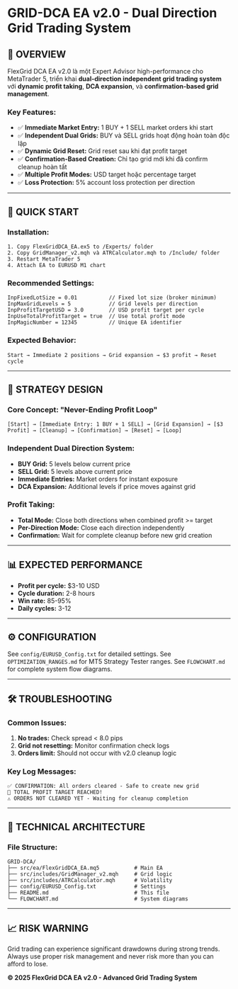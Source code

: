 # GRID-DCA EA v2.0 - Dual Direction Grid Trading System

## 🎯 **OVERVIEW**

FlexGrid DCA EA v2.0 là một Expert Advisor high-performance cho MetaTrader 5, triển khai **dual-direction independent grid trading system** với **dynamic profit taking**, **DCA expansion**, và **confirmation-based grid management**.

### **Key Features:**
- ✅ **Immediate Market Entry:** 1 BUY + 1 SELL market orders khi start
- ✅ **Independent Dual Grids:** BUY và SELL grids hoạt động hoàn toàn độc lập
- ✅ **Dynamic Grid Reset:** Grid reset sau khi đạt profit target
- ✅ **Confirmation-Based Creation:** Chỉ tạo grid mới khi đã confirm cleanup hoàn tất
- ✅ **Multiple Profit Modes:** USD target hoặc percentage target
- ✅ **Loss Protection:** 5% account loss protection per direction

---

## 🚀 **QUICK START**

### **Installation:**
```
1. Copy FlexGridDCA_EA.ex5 to /Experts/ folder
2. Copy GridManager_v2.mqh và ATRCalculator.mqh to /Include/ folder  
3. Restart MetaTrader 5
4. Attach EA to EURUSD M1 chart
```

### **Recommended Settings:**
```
InpFixedLotSize = 0.01          // Fixed lot size (broker minimum)
InpMaxGridLevels = 5            // Grid levels per direction
InpProfitTargetUSD = 3.0        // USD profit target per cycle
InpUseTotalProfitTarget = true  // Use total profit mode
InpMagicNumber = 12345          // Unique EA identifier
```

### **Expected Behavior:**
```
Start → Immediate 2 positions → Grid expansion → $3 profit → Reset cycle
```

---

## 🎯 **STRATEGY DESIGN**

### **Core Concept: "Never-Ending Profit Loop"**
```
[Start] → [Immediate Entry: 1 BUY + 1 SELL] → [Grid Expansion] → [$3 Profit] → [Cleanup] → [Confirmation] → [Reset] → [Loop]
```

### **Independent Dual Direction System:**
- **BUY Grid:** 5 levels below current price
- **SELL Grid:** 5 levels above current price  
- **Immediate Entries:** Market orders for instant exposure
- **DCA Expansion:** Additional levels if price moves against grid

### **Profit Taking:**
- **Total Mode:** Close both directions when combined profit >= target
- **Per-Direction Mode:** Close each direction independently
- **Confirmation:** Wait for complete cleanup before new grid creation

---

## 📊 **EXPECTED PERFORMANCE**
- **Profit per cycle:** $3-10 USD
- **Cycle duration:** 2-8 hours
- **Win rate:** 85-95%
- **Daily cycles:** 3-12

---

## ⚙️ **CONFIGURATION**

See `config/EURUSD_Config.txt` for detailed settings.
See `OPTIMIZATION_RANGES.md` for MT5 Strategy Tester ranges.
See `FLOWCHART.md` for complete system flow diagrams.

---

## 🛠️ **TROUBLESHOOTING**

### **Common Issues:**
1. **No trades:** Check spread < 8.0 pips
2. **Grid not resetting:** Monitor confirmation check logs
3. **Orders limit:** Should not occur with v2.0 cleanup logic

### **Key Log Messages:**
```
✅ CONFIRMATION: All orders cleared - Safe to create new grid
🎯 TOTAL PROFIT TARGET REACHED!
⚠️ ORDERS NOT CLEARED YET - Waiting for cleanup completion
```

---

## 🔧 **TECHNICAL ARCHITECTURE**

### **File Structure:**
```
GRID-DCA/
├── src/ea/FlexGridDCA_EA.mq5           # Main EA
├── src/includes/GridManager_v2.mqh     # Grid logic
├── src/includes/ATRCalculator.mqh      # Volatility
├── config/EURUSD_Config.txt            # Settings
├── README.md                           # This file
└── FLOWCHART.md                        # System diagrams
```

---

## 📈 **RISK WARNING**
Grid trading can experience significant drawdowns during strong trends. Always use proper risk management and never risk more than you can afford to lose.

**© 2025 FlexGrid DCA EA v2.0 - Advanced Grid Trading System**
